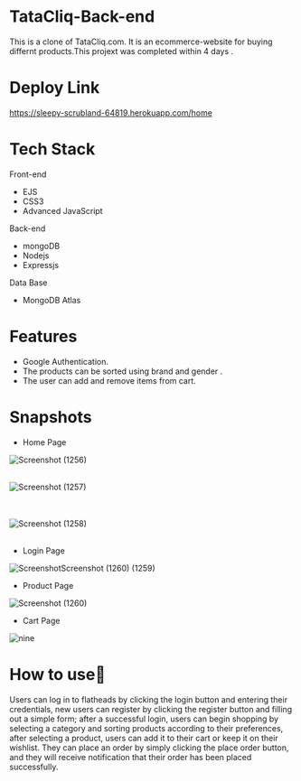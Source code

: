# TataCliq-Back-end
This is a clone of TataCliq.com. It is an ecommerce-website for buying differnt products.This projext was completed within 4 days .

# Deploy Link
https://sleepy-scrubland-64819.herokuapp.com/home


# Tech Stack

Front-end
- EJS
- CSS3
- Advanced JavaScript

Back-end
- mongoDB
- Nodejs
- Expressjs

Data Base
- MongoDB Atlas

# Features
- Google Authentication.
- The products can be sorted using brand and gender .
- The user can add and remove items from cart.

# Snapshots

- Home Page 



![Screenshot (1256)](https://user-images.githubusercontent.com/66282953/158454335-03e6b605-39a5-456d-8a6d-450ee491f4f4.png)
<br></br>


![Screenshot (1257)](https://user-images.githubusercontent.com/66282953/158454362-0e68bc5f-8637-49c6-9400-d3d2926b2884.png)



<br></br>
![Screenshot (1258)](https://user-images.githubusercontent.com/66282953/158454378-01c322a5-74e4-4057-887a-fb7ebb9fc729.png)
<br></br>

- Login Page

![Screenshot![Screenshot (1260)](https://user-images.githubusercontent.com/66282953/158455722-0aa1dba1-ba53-47a8-a3df-79b72fe12d25.png)
 (1259)](https://user-images.githubusercontent.com/66282953/158454744-c496b207-8ef5-483b-9143-13017b3bbe0d.png)


- Product Page

![Screenshot (1260)](https://user-images.githubusercontent.com/66282953/158455672-88919430-1db5-4686-9be0-4870a191bda6.png)



- Cart Page

![nine](https://user-images.githubusercontent.com/66282953/158456661-4ec1351d-1531-4edf-97c2-79ace11e7f0a.png)




# How to use📌

Users can log in to flatheads by clicking the login button and entering their credentials, new users can register by clicking the register button and filling out a simple form; after a successful login, users can begin shopping by selecting a category and sorting products according to their preferences, after selecting a product, users can add it to their cart or keep it on their wishlist. They can place an order by simply clicking the place order button, and they will receive notification that their order has been placed successfully.
